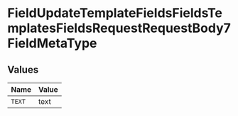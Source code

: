 # FieldUpdateTemplateFieldsFieldsTemplatesFieldsRequestRequestBody7FieldMetaType


## Values

| Name   | Value  |
| ------ | ------ |
| `TEXT` | text   |